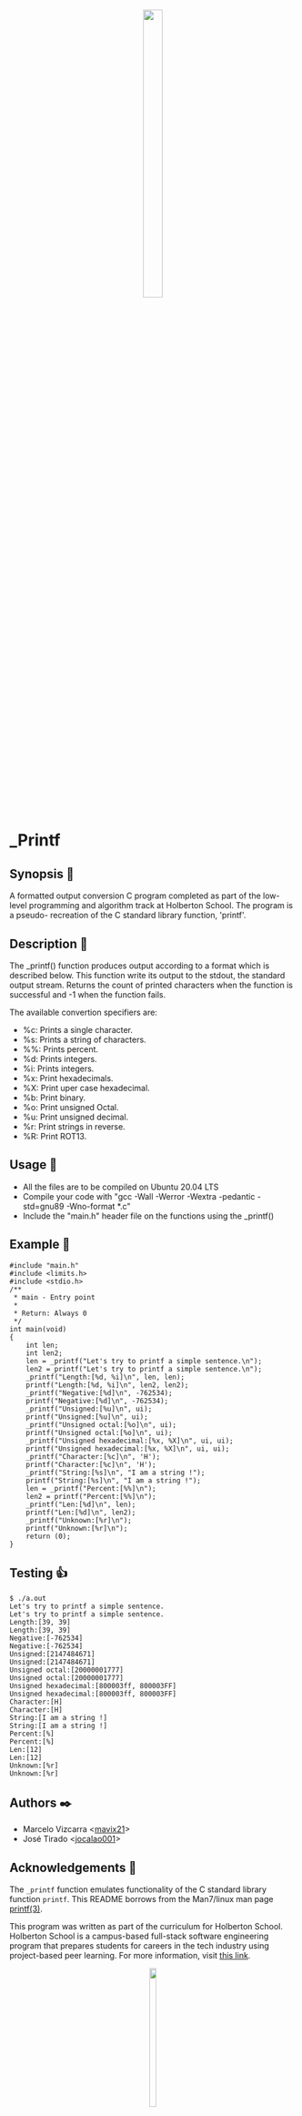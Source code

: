 <h1 align ="center">
<img src="https://assets.website-files.com/6105315644a26f77912a1ada/610540e8b4cd6969794fe673_Holberton_School_logo-04-04.svg" height="36%" width="26%">
</h1>

# _Printf

## Synopsis :page_facing_up:
A formatted output conversion C program completed as part of the low-level
programming and algorithm track at Holberton School. The program is a pseudo-
recreation of the C standard library function, 'printf'.

## Description :speech_balloon:
The _printf() function produces output according to a format which is described
below. This function write its output to the stdout, the standard output stream. Returns the count of printed characters when the function is successful and -1 when the function fails.

The available convertion specifiers are:
+ %c: Prints a single character.
+ %s: Prints a string of characters.
+ %%: Prints percent.
+ %d: Prints integers.
+ %i: Prints integers.
+ %x: Print hexadecimals.
+ %X: Print uper case hexadecimal.
+ %b: Print binary.
+ %o: Print unsigned Octal.
+ %u: Print unsigned decimal.
+ %r: Print strings in reverse.
+ %R: Print ROT13.

## Usage :running:
+ All the files are to be compiled on Ubuntu 20.04 LTS
+ Compile your code with "gcc -Wall -Werror -Wextra -pedantic -std=gnu89 -Wno-format *.c"
+ Include the "main.h" header file on the functions using the _printf()

## Example :muscle:

```
#include "main.h"
#include <limits.h>
#include <stdio.h>
/**
 * main - Entry point
 *
 * Return: Always 0
 */
int main(void)
{
    int len;
    int len2;
    len = _printf("Let's try to printf a simple sentence.\n");
    len2 = printf("Let's try to printf a simple sentence.\n");
    _printf("Length:[%d, %i]\n", len, len);
    printf("Length:[%d, %i]\n", len2, len2);
    _printf("Negative:[%d]\n", -762534);
    printf("Negative:[%d]\n", -762534);
    _printf("Unsigned:[%u]\n", ui);
    printf("Unsigned:[%u]\n", ui);
    _printf("Unsigned octal:[%o]\n", ui);
    printf("Unsigned octal:[%o]\n", ui);
    _printf("Unsigned hexadecimal:[%x, %X]\n", ui, ui);
    printf("Unsigned hexadecimal:[%x, %X]\n", ui, ui);
    _printf("Character:[%c]\n", 'H');
    printf("Character:[%c]\n", 'H');
    _printf("String:[%s]\n", "I am a string !");
    printf("String:[%s]\n", "I am a string !");
    len = _printf("Percent:[%%]\n");
    len2 = printf("Percent:[%%]\n");
    _printf("Len:[%d]\n", len);
    printf("Len:[%d]\n", len2);
    _printf("Unknown:[%r]\n");
    printf("Unknown:[%r]\n");
    return (0);
}
```

## Testing :thumbsup:
```
$ ./a.out
Let's try to printf a simple sentence.
Let's try to printf a simple sentence.
Length:[39, 39]
Length:[39, 39]
Negative:[-762534]
Negative:[-762534]
Unsigned:[2147484671]
Unsigned:[2147484671]
Unsigned octal:[20000001777]
Unsigned octal:[20000001777]
Unsigned hexadecimal:[800003ff, 800003FF]
Unsigned hexadecimal:[800003ff, 800003FF]
Character:[H]
Character:[H]
String:[I am a string !]
String:[I am a string !]
Percent:[%]
Percent:[%]
Len:[12]
Len:[12]
Unknown:[%r]
Unknown:[%r]
```

## Authors :black_nib:

* Marcelo Vizcarra <[mavix21](https://github.com/mavix21)>
* José Tirado <[jocalao001](https://github.com/jocalao001)>

## Acknowledgements :pray:

The `_printf` function emulates functionality of the C standard library
function `printf`. This README borrows from the Man7/linux man page
[printf(3)](https://https://man7.org/linux/man-pages/man3/printf.3.html).

This program was written as part of the curriculum for Holberton School.
Holberton School is a campus-based full-stack software engineering program
that prepares students for careers in the tech industry using project-based
peer learning. For more information, visit [this link](https://www.holbertonschool.com/).

<p align ="center">
<img src="https://assets.website-files.com/6105315644a26f77912a1ada/610540e8b4cd6969794fe673_Holberton_School_logo-04-04.svg" height="25%" width="15%">
</p>
